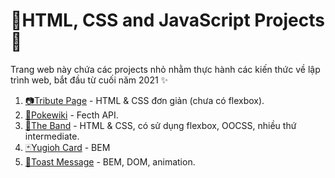 <link rel="stylesheet" href='./main.css'>

# 💖HTML, CSS and JavaScript Projects💖

Trang web này chứa các projects nhỏ nhằm thực hành các kiến thức về lập trình web, bắt đầu từ cuối năm 2021 ✨

1. [📷Tribute Page](Tribute_Page/index.html) - HTML & CSS đơn giản (chưa có flexbox).
2. [🦨Pokewiki](Pokewiki/index.html) - Fecth API.
3. [🎸The Band](The_Band/index.html) - HTML & CSS, có sử dụng flexbox, OOCSS, nhiều thứ intermediate.
4. [🃏Yugioh Card](Yugioh_Card/index.html) - BEM
5. [💬Toast Message](Toast_Message/index.html) - BEM, DOM, animation.
